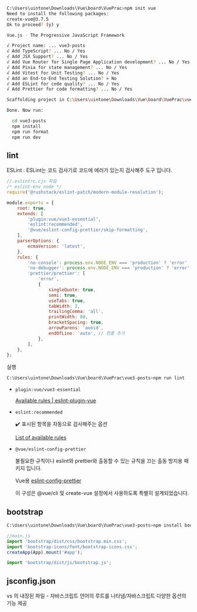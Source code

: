 ```sh

C:\Users\uintone\Downloads\Vue\board\VuePrac>npm init vue
Need to install the following packages:
create-vue@3.7.5
Ok to proceed? (y) y

Vue.js - The Progressive JavaScript Framework

√ Project name: ... vue3-posts
√ Add TypeScript? ... No / Yes
√ Add JSX Support? ... No / Yes
√ Add Vue Router for Single Page Application development? ... No / Yes
√ Add Pinia for state management? ... No / Yes
√ Add Vitest for Unit Testing? ... No / Yes
√ Add an End-to-End Testing Solution? » No
√ Add ESLint for code quality? ... No / Yes
√ Add Prettier for code formatting? ... No / Yes

Scaffolding project in C:\Users\uintone\Downloads\Vue\board\VuePrac\vue3-posts...

Done. Now run:

  cd vue3-posts
  npm install
  npm run format
  npm run dev

```

## lint

ESLint : ESLint는 코드 검사기로 코드에 에러가 있는지 검사해주 도구 입니다.


``` javascript
//.eslintrc.cjs 파일
/* eslint-env node */
require('@rushstack/eslint-patch/modern-module-resolution');

module.exports = {
	root: true,
	extends: [
		'plugin:vue/vue3-essential',
		'eslint:recommended',
		'@vue/eslint-config-prettier/skip-formatting',
	],
	parserOptions: {
		ecmaVersion: 'latest',
	},
	rules: {
		'no-console': process.env.NODE_ENV === 'production' ? 'error' : 'off',
		'no-debugger': process.env.NODE_ENV === 'production' ? 'error' : 'off',
		'prettier/prettier': [
			'error',
			{
				singleQuote: true,
				semi: true,
				useTabs: true,
				tabWidth: 2,
				trailingComma: 'all',
				printWidth: 80,
				bracketSpacing: true,
				arrowParens: 'avoid',
				endOfLine: 'auto', // 한줄 추가
			},
		],
	},
};

```


실행
```sh
C:\Users\uintone\Downloads\Vue\board\VuePrac\vue3-posts>npm run lint
```
- `plugin:vue/vue3-essential`
    
    [Available rules | eslint-plugin-vue](https://eslint.vuejs.org/rules/#priority-a-essential-error-prevention-for-vue-js-3-x)
    
- `eslint:recommended`
    
    ✔️ 표시된 항목을 자동으로 검사해주는 옵션
    
    [List of available rules](https://eslint.org/docs/rules/)
    
- `@vue/eslint-config-prettier`
    
    불필요한 규칙이나 eslint와 prettier와 출동할 수 있는 규칙을 끄는 출동 방지용 패키지 입니다.
    
    Vue용 [eslint-config-prettier](https://github.com/prettier/eslint-config-prettier)
    
    이 구성은 @vue/cli 및 create-vue 설정에서 사용하도록 특별히 설계되었습니다.


## bootstrap

```sh
C:\Users\uintone\Downloads\Vue\board\VuePrac\vue3-posts>npm install bootstrap bootstrap-icons
```

``` javascript
//main.js
import 'bootstrap/dist/css/bootstrap.min.css';
import 'bootstrap-icons/font/bootstrap-icons.css';
createApp(App).mount('#app');

import 'bootstrap/dist/js/bootstrap.js';

```

## jsconfig.json
vs 의 내장된 파일 - 자바스크립트 언어의 루트를 나타냄/자바스크립트 다양한 옵션의 기능 제공